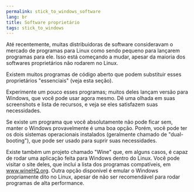 ```yaml
---
permalink: stick_to_windows_software
lang: br
title: ﻿Software proprietário
tags: stick_to_windows
---
```


Até recentemente, muitas distribuidoras de software consideravam o mercado de programas para Linux como sendo pequeno para lançarem programas para ele. Isso está começando a mudar, apesar da maioria dos softwares proprietários não rodarem no Linux.


Existem muitos programas de código aberto que podem substituir esses proprietários "essenciais" (veja esta seção).

Experimente um pouco esses programas; muitos deles lançam versão para Windows, que você pode usar agora mesmo. Dê uma olhada em suas screenshots e lista de recursos, e veja se eles satisfazem suas necessidades.


Se existe um programa que você absolutamente não pode ficar sem, manter o Windows provavelmente é uma boa opção. Porém, você pode ter os dois sistemas operacionais instalados (geralmente chamado de "dual-booting"), que pode ser usado para suprir suas necessidades.

Existe também um projeto chamado "Wine" que, em alguns casos, é capaz de rodar uma aplicação feita para Windows dentro do Linux. Você pode visitar o site deles, que inclui a lista dos programas compatíveis, em www.wineHQ.org. Outra opção disponível é emular o Windows propriamente dito no Linux, apesar de não ser recomendável para rodar programas de alta performance.

